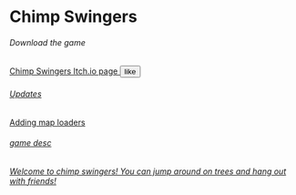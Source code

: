 <html>
    <h1>
        Chimp Swingers
    </h1>
    <body>
        <h6>Download the game</h6>
        <p>
           <a href="https://jathefish.itch.io/chimp-swingers-download" a>
              Chimp Swingers Itch.io page
             <button>like</button>
        </p>
        <h6>Updates</h6>
        <p>
            Adding map loaders
        </p>
        <h6>game desc<h6>
        <p>
          Welcome to chimp swingers! You can jump around on trees and hang out with friends! 
        </p>
    </body>
</html>
